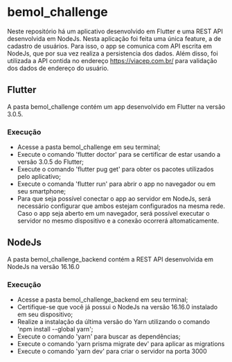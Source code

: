 # bemol_challenge

Neste repositório há um aplicativo desenvolvido em Flutter e uma REST API desenvolvida em NodeJs. Nesta aplicação foi feita uma única feature, a de cadastro de usuários. Para isso, o app se comunica com API escrita em NodeJs, que por sua vez realiza a persistencia dos dados. Além disso, foi utilizada a API contida no endereço https://viacep.com.br/ para validação dos dados de endereço do usuário.

## Flutter
A pasta bemol_challenge contém um app desenvolvido em Flutter na versão 3.0.5.

### Execução
* Acesse a pasta bemol_challenge em seu terminal;
* Execute o comando 'flutter doctor' para se certificar de estar usando a versão 3.0.5 do Flutter;
* Execute o comando 'flutter pug get' para obter os pacotes utilizados pelo aplicativo;
* Execute o comanda 'flutter run' para abrir o app no navegador ou em seu smartphone;
* Para que seja possível conectar o app ao servidor em NodeJs, será necessário configurar que ambos estejam configurados na mesma rede. Caso o app seja aberto em um navegador, será possível executar o servidor no mesmo dispositivo e a conexão ocorrerá altomaticamente. 

## NodeJs
A pasta bemol_challenge_backend contém a REST API desenvolvida em NodeJs na versão 16.16.0

### Execução
* Acesse a pasta bemol_challenge_backend em seu terminal;
* Certifique-se que você já possui o NodeJs na versão 16.16.0 instalado em seu dispositivo;
* Realize a instalação da última versão do Yarn utilizando o comando 'npm install --global yarn';
* Execute o comando 'yarn' para buscar as dependências;
* Execute o comando 'yarn prisma migrate dev' para aplicar as migrations
* Execute o comando 'yarn dev' para criar o servidor na porta 3000
